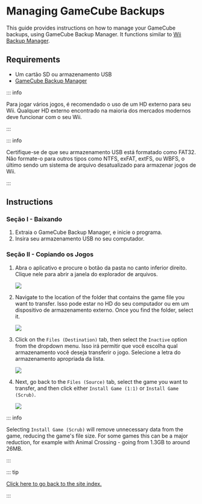 # Managing GameCube Backups

This guide provides instructions on how to manage your GameCube backups, using GameCube Backup Manager. It functions similar to [Wii Backup Manager](wii-backups#using-wii-backup-manager).

## Requirements

- Um cartão SD ou armazenamento USB
- [GameCube Backup Manager](https://github.com/AxionDrak/GameCube-Backup-Manager/releases)

::: info

Para jogar vários jogos, é recomendado o uso de um HD externo para seu Wii. Qualquer HD externo encontrado na maioria dos mercados modernos deve funcionar com o seu Wii.

:::

::: info

Certifique-se de que seu armazenamento USB está formatado como FAT32. Não formate-o para outros tipos como NTFS, exFAT, extFS, ou WBFS, o último sendo um sistema de arquivo desatualizado para armazenar jogos de Wii.

:::

## Instructions

### Seção I - Baixando

1. Extraia o GameCube Backup Manager, e inicie o programa.
2. Insira seu armazenamento USB no seu computador.

### Seção II - Copiando os Jogos

1. Abra o aplicativo e procure o botão da pasta no canto inferior direito. Clique nele para abrir a janela do explorador de arquivos.

    ![](/images/desktop-apps/GCBM/folderbutton.png)

2. Navigate to the location of the folder that contains the game file you want to transfer. Isso pode estar no HD do seu computador ou em um dispositivo de armazenamento externo. Once you find the folder, select it.

    ![](/images/desktop-apps/GCBM/selectfolder.png)

3. Click on the `Files (Destination)` tab, then select the `Inactive` option from the dropdown menu. Isso irá permitir que você escolha qual armazenamento você deseja transferir o jogo. Selecione a letra do armazenamento apropriada da lista.

    ![](/images/desktop-apps/GCBM/selectdrive.png)

4. Next, go back to the `Files (Source)` tab, select the game you want to transfer, and then click either `Install Game (1:1)` or `Install Game (Scrub)`.

    ![](/images/desktop-apps/GCBM/installgame.png)

::: info

Selecting `Install Game (Scrub)` will remove unnecessary data from the game, reducing the game's file size. For some games this can be a major reduction, for example with Animal Crossing - going from 1.3GB to around 26MB.

:::

::: tip

[Click here to go back to the site index.](site-navigation)

:::
